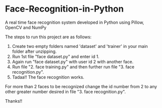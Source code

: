 # Face-Recognition-in-Python
A real time face recognition system developed in Python using Pillow, OpenCV and NumPy 

The steps to run this project are as follows:
1. Create two empty folders named 'dataset' and 'trainer' in your main folder after unzipping.
2. Run 1st file "face dataset.py" and enter id 1.
3. Again run "face dataset.py" with user id 2 with another face.
4. Run file "2. face training.py" and then further run file "3. face recognition.py".
5. Tadaa!! The face recognition works.

For more than 2 faces to be recognized change the id number from 2 to any other greater number desired in file "3. face recognition.py".

Thanks!!
